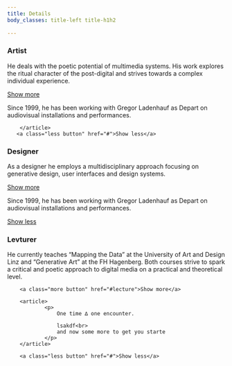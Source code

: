 ```yaml
---
title: Details
body_classes: title-left title-h1h2
 
---
```



<div class="moreless" id="Art"> 
        <h3>Artist</h3>
        <p class="lead-p">
           He deals with the poetic potential of multimedia systems. His work explores the ritual character of the post-digital and strives towards a complex individual experience.
        </p>
        <a class="more button" href="#Art">Show more</a>
        <article>
                <p>
                Since 1999, he has been working with Gregor Ladenhauf as Depart on audiovisual installations and performances.
                </p>

                
        </article>
       <a class="less button" href="#">Show less</a>

</div>
<div class="moreless" id="Design"> 
        <h3>Designer</h3>
        <p class="lead-p">
          As a designer he employs a multidisciplinary approach focusing on generative design, user interfaces and design systems.
        </p>
        <a class="more button" href="#Design">Show more</a>
        <article>
                <p>
                Since 1999, he has been working with Gregor Ladenhauf as Depart on audiovisual installations and performances.
                </p>
        </article>
       <a class="less button" href="#">Show less</a>

</div>

<div class="moreless" id="lecture"> 
        <h3>Levturer</h3>
        <span class="lead-p">
           He currently teaches “Mapping the Data” at the University of Art and Design Linz and “Generative Art” at the FH Hagenberg. Both courses strive to spark a critical and poetic approach to digital media on a practical and theoretical level.
        </span>
           
        <a class="more button" href="#lecture">Show more</a>

        <article>
                <p>
                    One time ∆ one encounter.  
        
                    lsakdf<br>
                    and now some more to get you starte
                </p>
        </article>
            
        <a class="less button" href="#">Show less</a>

</div>
